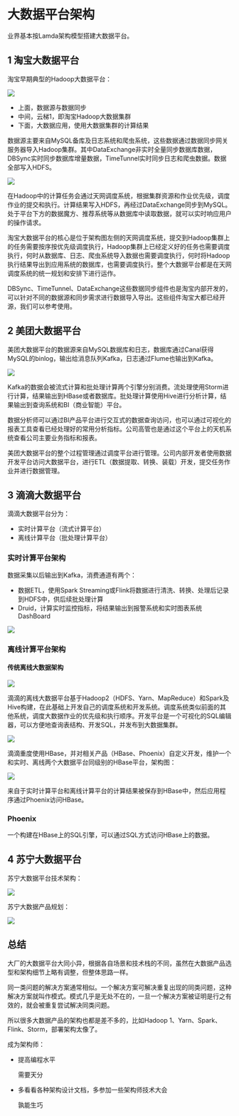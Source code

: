 # 大数据平台架构

业界基本按Lamda架构模型搭建大数据平台。

## 1 淘宝大数据平台

淘宝早期典型的Hadoop大数据平台：

![](https://my-img.javaedge.com.cn/javaedge-blog/2024/11/6c3197b3f0425a20002dfc269337af98.png)

- 上面，数据源与数据同步
- 中间，云梯1，即淘宝Hadoop大数据集群
- 下面，大数据应用，使用大数据集群的计算结果

数据源主要来自MySQL备库及日志系统和爬虫系统，这些数据通过数据同步网关服务器导入Hadoop集群。其中DataExchange非实时全量同步数据库数据，DBSync实时同步数据库增量数据，TimeTunnel实时同步日志和爬虫数据。数据全部写入HDFS。

![](https://my-img.javaedge.com.cn/javaedge-blog/2024/11/109e56dc5c6773936e4f7ea9b905f4e3.png)

在Hadoop中的计算任务会通过天网调度系统，根据集群资源和作业优先级，调度作业的提交和执行。计算结果写入HDFS，再经过DataExchange同步到MySQL。处于平台下方的数据魔方、推荐系统等从数据库中读取数据，就可以实时响应用户的操作请求。

淘宝大数据平台的核心是位于架构图左侧的天网调度系统，提交到Hadoop集群上的任务需要按序按优先级调度执行，Hadoop集群上已经定义好的任务也需要调度执行，何时从数据库、日志、爬虫系统导入数据也需要调度执行，何时将Hadoop执行结果导出到应用系统的数据库，也需要调度执行。整个大数据平台都是在天网调度系统的统一规划和安排下进行运作。

DBSync、TimeTunnel、DataExchange这些数据同步组件也是淘宝内部开发的，可以针对不同的数据源和同步需求进行数据导入导出。这些组件淘宝大都已经开源，我们可以参考使用。

## 2 美团大数据平台

美团大数据平台的数据源来自MySQL数据库和日志，数据库通过Canal获得MySQL的binlog，输出给消息队列Kafka，日志通过Flume也输出到Kafka。

![](http://download.broadview.com.cn/Original/2107e9aed6a2b280b416)

Kafka的数据会被流式计算和批处理计算两个引擎分别消费。流处理使用Storm进行计算，结果输出到HBase或者数据库。批处理计算使用Hive进行分析计算，结果输出到查询系统和BI（商业智能）平台。

数据分析师可以通过BI产品平台进行交互式的数据查询访问，也可以通过可视化的报表工具查看已经处理好的常用分析指标。公司高管也是通过这个平台上的天机系统查看公司主要业务指标和报表。

美团大数据平台的整个过程管理通过调度平台进行管理。公司内部开发者使用数据开发平台访问大数据平台，进行ETL（数据提取、转换、装载）开发，提交任务作业并进行数据管理。

## 3 滴滴大数据平台

滴滴大数据平台分为：

- 实时计算平台（流式计算平台）
- 离线计算平台（批处理计算平台）

### 实时计算平台架构

数据采集以后输出到Kafka，消费通道有两个：

- 数据ETL，使用Spark Streaming或Flink将数据进行清洗、转换、处理后记录到HDFS中，供后续批处理计算
- Druid，计算实时监控指标，将结果输出到报警系统和实时图表系统DashBoard

![](https://my-img.javaedge.com.cn/javaedge-blog/2024/11/2d2a42cefa77b93ef40721450486f9cd.png)

### 离线计算平台架构

#### 传统离线大数据架构

![](https://img-blog.csdnimg.cn/b062ed000c9b48debf942f11306b707d.png)

滴滴的离线大数据平台基于Hadoop2（HDFS、Yarn、MapReduce）和Spark及Hive构建，在此基础上开发自己的调度系统和开发系统。调度系统类似前面的其他系统，调度大数据作业的优先级和执行顺序。开发平台是一个可视化的SQL编辑器，可以方便地查询表结构、开发SQL，并发布到大数据集群。

![](/Users/javaedge/Downloads/IDEAProjects/java-edge-master/assets//239dd0686a1b8edce3cac6fb82027c4b.png)

滴滴重度使用HBase，并对相关产品（HBase、Phoenix）自定义开发，维护一个和实时、离线两个大数据平台同级别的HBase平台，架构图：

![](https://my-img.javaedge.com.cn/javaedge-blog/2024/11/adccb3581dcfc7abd5bd7b1a43d27759.png)

来自于实时计算平台和离线计算平台的计算结果被保存到HBase中，然后应用程序通过Phoenix访问HBase。

### Phoenix

一个构建在HBase上的SQL引擎，可以通过SQL方式访问HBase上的数据。

## 4 苏宁大数据平台

苏宁大数据平台技术架构：

![](https://my-img.javaedge.com.cn/javaedge-blog/2024/11/c6303ff06912e4af004439ff2e524c92.png)

苏宁大数据产品规划：

![](https://my-img.javaedge.com.cn/javaedge-blog/2024/11/ebf4496226d76dcb11c53251ec83c011.png)

## 总结

大厂的大数据平台大同小异，根据各自场景和技术栈的不同，虽然在大数据产品选型和架构细节上略有调整，但整体思路一样。

同一类问题的解决方案通常相似。一个解决方案可解决重复出现的同类问题，这种解决方案就叫作模式。模式几乎是无处不在的，一旦一个解决方案被证明是行之有效的，就会被重复尝试解决同类问题。

所以很多大数据产品的架构也都是差不多的，比如Hadoop 1、Yarn、Spark、Flink、Storm，部署架构太像了。

成为架构师：

- 提高编程水平

  需要天分

- 多看看各种架构设计文档，多参加一些架构师技术大会

  孰能生巧
